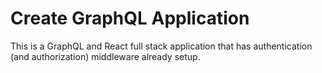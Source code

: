 # Create GraphQL Application

This is a GraphQL and React full stack application that has authentication (and authorization) middleware already setup.
